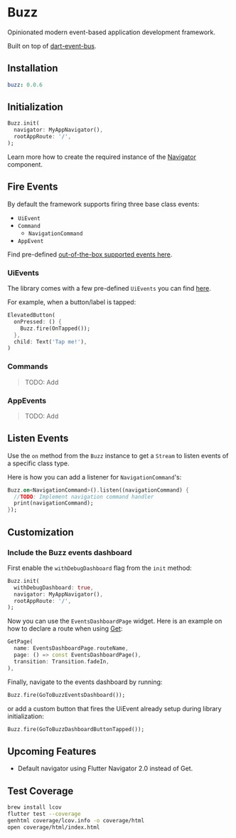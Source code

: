 # Buzz

Opinionated modern event-based application development framework. 

Built on top of [dart-event-bus](https://github.com/marcojakob/dart-event-bus).

## Installation

```yaml
buzz: 0.0.6
```

## Initialization

```dart
Buzz.init(
  navigator: MyAppNavigator(),
  rootAppRoute: '/',
);
```

Learn more how to create the required instance of the [Navigator](doc/NAVIGATION.md) component.

## Fire Events

By default the framework supports firing three base class events: 
- `UiEvent`
- `Command`
  - `NavigationCommand`
- `AppEvent`

Find pre-defined [out-of-the-box supported events here](doc/EVENTS.md).

### UiEvents

The library comes with a few pre-defined `UiEvents` you can find [here](doc/EVENTS.md).

For example, when a button/label is tapped:

```dart
ElevatedButton(
  onPressed: () {
    Buzz.fire(OnTapped());
  },
  child: Text('Tap me!'),
)
```

### Commands

> TODO: Add

### AppEvents

> TODO: Add

## Listen Events

Use the `on` method from the `Buzz` instance to get a `Stream` to listen events of a specific class type.

Here is how you can add a listener for `NavigationCommand`'s:

```dart
Buzz.on<NavigationCommand>().listen((navigationCommand) {
  //TODO: Implement navigation command handler
  print(navigationCommand);
});
```

## Customization

### Include the Buzz events dashboard

First enable the `withDebugDashboard` flag from the `init` method:

```dart
Buzz.init(
  withDebugDashboard: true,
  navigator: MyAppNavigator(),
  rootAppRoute: '/',
);
```

Now you can use the `EventsDashboardPage` widget. Here is an example on how to declare a route when using [Get](https://pub.dev/packages/get):

```dart
GetPage(
  name: EventsDashboardPage.routeName,
  page: () => const EventsDashboardPage(),
  transition: Transition.fadeIn,
),
```

Finally, navigate to the events dashboard by running:

```dart
Buzz.fire(GoToBuzzEventsDashboard());
```

or add a custom button that fires the UiEvent already setup during library initialization:

```dart
Buzz.fire(GoToBuzzDashboardButtonTapped());
```


## Upcoming Features

- Default navigator using Flutter Navigator 2.0 instead of Get.

## Test Coverage

```bash
brew install lcov
flutter test --coverage
genhtml coverage/lcov.info -o coverage/html
open coverage/html/index.html
```
